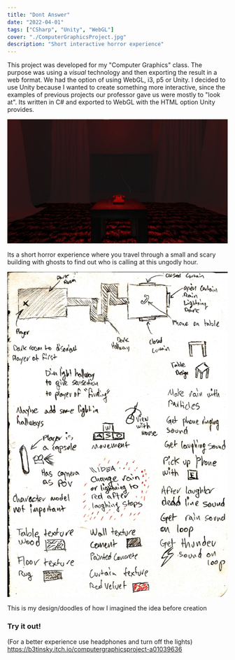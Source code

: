 ```yaml
---
title: "Dont Answer"
date: "2022-04-01"  
tags: ["CSharp", "Unity", "WebGL"]
cover: "./ComputerGraphicsProject.jpg"
description: "Short interactive horror experience"
---
```

This project was developed for my "Computer Graphics" class. The purpose was using a *visual* technology and then exporting the result in a web format. We had the option of using WebGL, i3, p5 or Unity. I decided to use Unity because I wanted to create something more interactive, since the examples of previous projects our professor gave us were mostly to "look at". Its written in C# and exported to WebGL with the HTML option Unity provides.

![Demo](./ComputerGraphicsProject.jpg)

Its a short horror experience where you travel through a small and scary building with ghosts to find out who is calling at this ungodly hour.

![Sketch](./GCSketch.png)

This is my design/doodles of how I imagined the idea before creation

### Try it out!
(For a better experience use headphones and turn off the lights)
https://b3tinsky.itch.io/computergraphicsproject-a01039636